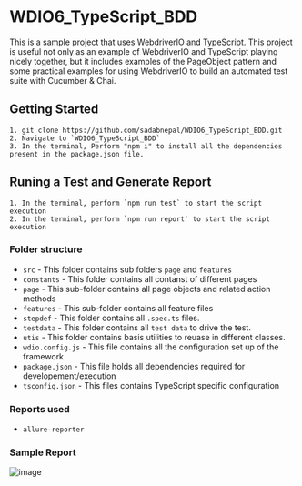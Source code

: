 # WDIO6_TypeScript_BDD
This is a sample project that uses WebdriverIO and TypeScript. This project is useful not only as an example of WebdriverIO and TypeScript playing nicely together, but it includes examples of the PageObject pattern and some practical examples for using WebdriverIO to build an automated test suite with Cucumber & Chai.

## Getting Started
```
1. git clone https://github.com/sadabnepal/WDIO6_TypeScript_BDD.git
2. Navigate to `WDIO6_TypeScript_BDD`
3. In the terminal, Perform "npm i" to install all the dependencies present in the package.json file.
```

## Runing a Test and Generate Report
```
1. In the terminal, perform `npm run test` to start the script execution
2. In the terminal, perform `npm run report` to start the script execution
```
### Folder structure
- `src` - This folder contains sub folders `page` and `features`
- `constants` - This folder contains all contanst of different pages
- `page` - This sub-folder contains all page objects and related action methods 
- `features` - This sub-folder contains all feature files
- `stepdef` - This folder contains all `.spec.ts` files.
- `testdata` - This folder contains all `test data` to drive the test.
- `utis` - This folder contains basis utilities to reuase in different classes.
- `wdio.config.js` - This file contains all the configuration set up of the framework
- `package.json` - This file holds all dependencies required for developement/execution
- `tsconfig.json` - This files contains TypeScript specific configuration

### Reports used
- `allure-reporter`

### Sample Report
![image](https://user-images.githubusercontent.com/65847528/95663996-8ff71500-0b61-11eb-8081-82c62099fb3e.png)
